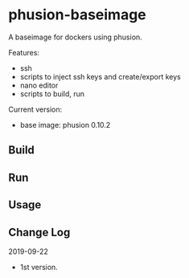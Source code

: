 # phusion-baseimage
A baseimage for dockers using phusion.

Features:
* ssh
* scripts to inject ssh keys and create/export keys
* nano editor
* scripts to build, run

Current version: 
* base image: phusion 0.10.2

## Build

## Run

## Usage
 

## Change Log
2019-09-22
- 1st version.